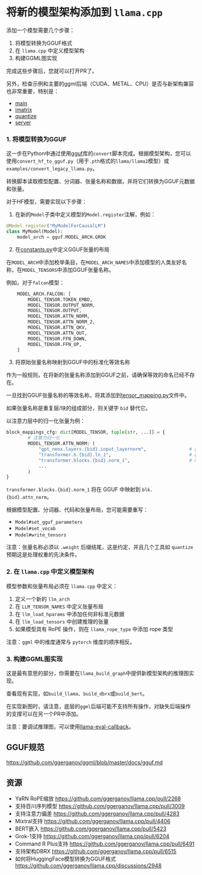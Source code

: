 # 将新的模型架构添加到 `llama.cpp`

添加一个模型需要几个步骤：

1. 将模型转换为GGUF格式
2. 在 `llama.cpp` 中定义模型架构
3. 构建GGML图实现

完成这些步骤后，您就可以打开PR了。

另外，检查示例和主要的ggml后端（CUDA、METAL、CPU）是否与新架构兼容也非常重要，特别是：
- [main](../examples/main)
- [imatrix](../examples/imatrix)
- [quantize](../examples/quantize)
- [server](../examples/server)

### 1. 将模型转换为GGUF

这一步在Python中通过使用[gguf](https://pypi.org/project/gguf/)库的`convert`脚本完成。根据模型架构，您可以使用`convert_hf_to_gguf.py`（用于`.pth`格式的`llama/llama2`模型）或`examples/convert_legacy_llama.py`。

转换脚本读取模型配置、分词器、张量名称和数据，并将它们转换为GGUF元数据和张量。

对于HF模型，需要实现以下步骤：

1. 在新的`Model`子类中定义模型的`Model.register`注解，例如：

```python
@Model.register("MyModelForCausalLM")
class MyModel(Model):
    model_arch = gguf.MODEL_ARCH.GROK
```

2. 在[constants.py](../gguf-py/gguf/constants.py)中定义GGUF张量的布局

在`MODEL_ARCH`中添加枚举条目，在`MODEL_ARCH_NAMES`中添加模型的人类友好名称，在`MODEL_TENSORS`中添加GGUF张量名称。

例如，对于`falcon`模型：

```python
    MODEL_ARCH.FALCON: [
        MODEL_TENSOR.TOKEN_EMBD,
        MODEL_TENSOR.OUTPUT_NORM,
        MODEL_TENSOR.OUTPUT,
        MODEL_TENSOR.ATTN_NORM,
        MODEL_TENSOR.ATTN_NORM_2,
        MODEL_TENSOR.ATTN_QKV,
        MODEL_TENSOR.ATTN_OUT,
        MODEL_TENSOR.FFN_DOWN,
        MODEL_TENSOR.FFN_UP,
    ]
```

3. 将原始张量名称映射到GGUF中的标准化等效名称

作为一般规则，在将新的张量名称添加到GGUF之前，请确保等效的命名已经不存在。

一旦找到GGUF张量名称的等效名称，将其添加到[tensor_mapping.py](../gguf-py/gguf/tensor_mapping.py)文件中。

如果张量名称是重复层/块的组成部分，则关键字 `bid` 替代它。

以注意力层中的归一化张量为例：

```python
block_mappings_cfg: dict[MODEL_TENSOR, tuple[str, ...]] = {
        # 注意力归一化
        MODEL_TENSOR.ATTN_NORM: (
            "gpt_neox.layers.{bid}.input_layernorm",                # gptneox
            "transformer.h.{bid}.ln_1",                             # gpt2 gpt-j refact qwen
            "transformer.blocks.{bid}.norm_1",                      # mpt
            ...
        )
}
```

`transformer.blocks.{bid}.norm_1` 将在 GGUF 中映射到 `blk.{bid}.attn_norm`。

根据模型配置、分词器、代码和张量布局，您可能需要重写：
- `Model#set_gguf_parameters`
- `Model#set_vocab`
- `Model#write_tensors`

注意：张量名称必须以 `.weight` 后缀结尾，这是约定，并且几个工具如 `quantize` 预期这是处理权重的先决条件。

### 2. 在 `llama.cpp` 中定义模型架构

模型参数和张量布局必须在 `llama.cpp` 中定义：
1. 定义一个新的 `llm_arch`
2. 在 `LLM_TENSOR_NAMES` 中定义张量布局
3. 在 `llm_load_hparams` 中添加任何非标准元数据
4. 在 `llm_load_tensors` 中创建推理的张量
5. 如果模型具有 RoPE 操作，则在 `llama_rope_type` 中添加 rope 类型

注意：`ggml` 中的维度通常与 `pytorch` 维度的顺序相反。

### 3. 构建GGML图实现

这是最有意思的部分，你需要在`llama_build_graph`中提供新模型架构的推理图实现。

查看现有实现，如`build_llama`、`build_dbrx`或`build_bert`。

在实现新图时，请注意，底层的`ggml`后端可能不支持所有操作，对缺失后端操作的支撑可以在另一个PR中添加。

注意：要调试推理图，可以使用[llama-eval-callback](../examples/eval-callback)。

## GGUF规范

https://github.com/ggerganov/ggml/blob/master/docs/gguf.md

## 资源

- YaRN RoPE缩放 https://github.com/ggerganov/llama.cpp/pull/2268
- 支持百川序列模型 https://github.com/ggerganov/llama.cpp/pull/3009
- 支持注意力偏差 https://github.com/ggerganov/llama.cpp/pull/4283
- Mixtral支持 https://github.com/ggerganov/llama.cpp/pull/4406
- BERT嵌入 https://github.com/ggerganov/llama.cpp/pull/5423
- Grok-1支持 https://github.com/ggerganov/llama.cpp/pull/6204
- Command R Plus支持 https://github.com/ggerganov/llama.cpp/pull/6491
- 支持架构DBRX https://github.com/ggerganov/llama.cpp/pull/6515
- 如何将HuggingFace模型转换为GGUF格式 https://github.com/ggerganov/llama.cpp/discussions/2948

